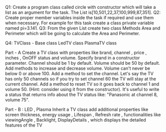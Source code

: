 Q1: Create a program class called circle with constructor which will take a list as an argument for the task. The List is[10,501,22,37,100,999,87,351].
Q2: Create proper member variables inside the task if required and use them when necessary. For example for this task create a class private variable named pi=3.141.
Q3: From the given List create two class Methods Area and Perimeter which will be going to calculate the Area and Perimeter.

Q4:
TVClass - Base class
LedTV class
PlasmaTV class

Part - A
Create a TV class with properties like brand, channel , price , inches , OnOFF status and volume.  Specify brand in a constructor parameter.
Channel should be 1 by default. Volume should be 50 by default.
Add methods to increase and decrease volume. Volume can't never be below 0 or above 100.
Add a method to set the channel. Let's say the TV has only 50 channels so if you try  to set channel 60 the TV will stay at the current channel.
Add a method to reset TV so it goes back to channel 1 and volume 50. (Hint: consider using it from the constructor).
It's useful to write a status that returns info about the TV status  like: "Panasonic at channel 8, volume 75".

Part - B : LED , Plasma
Inherit a TV class add additional properties like screen thickness, energy usage ,  Lifespan , Refresh rate , functionalities like viewingAngle , Backlight, DisplayDetails ,
which displays the detailed features of the TV
